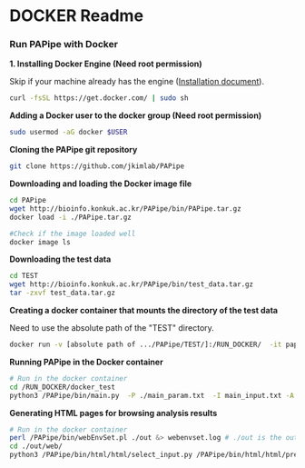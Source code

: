 # DOCKER Readme

### Run PAPipe with Docker

**1. Installing Docker Engine (Need root permission)**

Skip if your machine already has the engine ([Installation document](https://docs.docker.com/engine/install/)). 

```bash
curl -fsSL https://get.docker.com/ | sudo sh
```

**Adding a Docker user to the docker group (Need root permission)**

```bash
sudo usermod -aG docker $USER 	
```

**Cloning the PAPipe git repository**

```bash
git clone https://github.com/jkimlab/PAPipe
```

**Downloading and loading the Docker image file** 

```bash
cd PAPipe
wget http://bioinfo.konkuk.ac.kr/PAPipe/bin/PAPipe.tar.gz
docker load -i ./PAPipe.tar.gz

#Check if the image loaded well 
docker image ls 
```

**Downloading the test data** 

```bash
cd TEST
wget http://bioinfo.konkuk.ac.kr/PAPipe/bin/test_data.tar.gz
tar -zxvf test_data.tar.gz
```

**Creating a docker container that mounts the directory of the test data** 

Need to use the absolute path of the "TEST" directory.

```bash
docker run -v [absolute path of .../PAPipe/TEST/]:/RUN_DOCKER/  -it pap_docker:latest
```

**Running PAPipe in the Docker container** 

```bash
# Run in the docker container
cd /RUN_DOCKER/docker_test
python3 /PAPipe/bin/main.py  -P ./main_param.txt  -I main_input.txt -A main_sample.txt &> log
```

**Generating HTML pages for browsing analysis results** 

```bash
# Run in the docker container
perl /PAPipe/bin/webEnvSet.pl ./out &> webenvset.log # ./out is the output directory created by running PAPipe
cd ./out/web/
python3 /PAPipe/bin/html/html/select_input.py /PAPipe/bin/html/html/pre_index.html &> webgen.log
```
